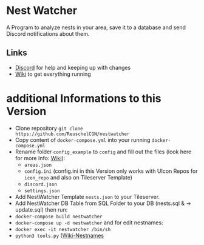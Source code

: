 # Nest Watcher
A Program to analyze nests in your area, save it to a database and send Discord notifications about them.

## Links
- [Discord](https://discord.gg/q6MSBg4ugv) for help and keeping up with changes
- [Wiki](https://ccev.github.io/nestwatcher/) to get everything running

# additional Informations to this Version
- Clone repository `git clone https://github.com/ReuschelCGN/nestwatcher`
- Copy content of `docker-compose.yml` into your running `docker-compose.yml`
- Rename folder `config_example` to `config` and fill out the files (look here for more Info: [Wiki](https://ccev.github.io/nestwatcher/)):
   - `areas.json`
   - `config.ini` 
(config.ini in this Version only works with UIcon Repos for `icon_repo` and also on Tileserver Template)
   - `discord.json`
   - `settings.json` 
- Add NestWatcher Template `nests.json` to your Tileserver.
- Add NestWatcher DB Table from SQL Folder to your DB (nests.sql & -> update.sql)
then run:
- `docker-compose build nestwatcher`
- `docker-compose up -d nestwatcher`
and for edit nestnames:
- `docker exec -it nestwatcher /bin/sh`
- `python3 tools.py`
([Wiki-Nestnames](https://ccev.github.io/nestwatcher/tools/renaming-nests.html)
